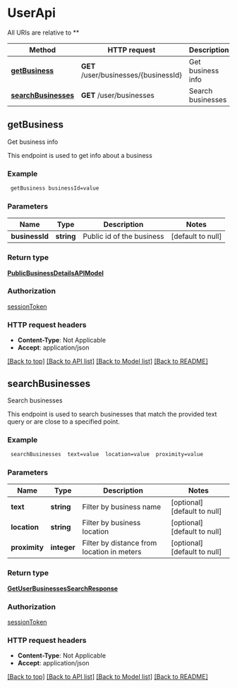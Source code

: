 # UserApi

All URIs are relative to **

Method | HTTP request | Description
------------- | ------------- | -------------
[**getBusiness**](UserApi.md#getBusiness) | **GET** /user/businesses/{businessId} | Get business info
[**searchBusinesses**](UserApi.md#searchBusinesses) | **GET** /user/businesses | Search businesses



## getBusiness

Get business info

This endpoint is used to get info about a business

### Example

```bash
 getBusiness businessId=value
```

### Parameters


Name | Type | Description  | Notes
------------- | ------------- | ------------- | -------------
 **businessId** | **string** | Public id of the business | [default to null]

### Return type

[**PublicBusinessDetailsAPIModel**](PublicBusinessDetailsAPIModel.md)

### Authorization

[sessionToken](../README.md#sessionToken)

### HTTP request headers

- **Content-Type**: Not Applicable
- **Accept**: application/json

[[Back to top]](#) [[Back to API list]](../README.md#documentation-for-api-endpoints) [[Back to Model list]](../README.md#documentation-for-models) [[Back to README]](../README.md)


## searchBusinesses

Search businesses

This endpoint is used to search businesses that match the provided text query or are close to a specified point.

### Example

```bash
 searchBusinesses  text=value  location=value  proximity=value
```

### Parameters


Name | Type | Description  | Notes
------------- | ------------- | ------------- | -------------
 **text** | **string** | Filter by business name | [optional] [default to null]
 **location** | **string** | Filter by business location | [optional] [default to null]
 **proximity** | **integer** | Filter by distance from location in meters | [optional] [default to null]

### Return type

[**GetUserBusinessesSearchResponse**](GetUserBusinessesSearchResponse.md)

### Authorization

[sessionToken](../README.md#sessionToken)

### HTTP request headers

- **Content-Type**: Not Applicable
- **Accept**: application/json

[[Back to top]](#) [[Back to API list]](../README.md#documentation-for-api-endpoints) [[Back to Model list]](../README.md#documentation-for-models) [[Back to README]](../README.md)


